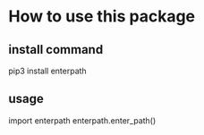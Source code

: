 # How to use this package

## install command
pip3 install enterpath

## usage
import enterpath
enterpath.enter_path()

